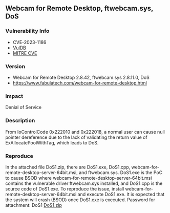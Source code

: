 ## Webcam for Remote Desktop, ftwebcam.sys, DoS

### Vulnerability Info
* CVE-2023-1186
* [VulDB](https://vuldb.com/?id.222358)
* [MITRE CVE](https://cve.mitre.org/cgi-bin/cvename.cgi?name=CVE-2023-1186)

### Version
* Webcam for Remote Desktop 2.8.42, ftwebcam.sys 2.8.11.0, DoS
* https://www.fabulatech.com/webcam-for-remote-desktop.html

### Impact
Denial of Service

### Description
From IoControlCode 0x222010 and 0x222018, a normal user can cause null pointer dereference due to the lack of validating the return value of ExAllocatePoolWithTag, which leads to DoS.

### Reproduce
In the attached file DoS1.zip, there are DoS1.exe, DoS1.cpp, webcam-for-remote-desktop-server-64bit.msi, and ftwebcam.sys. DoS1.exe is the PoC to cause BSOD where webcam-for-remote-desktop-server-64bit.msi contains the vulnerable driver ftwebcam.sys installed, and DoS1.cpp is the source code of DoS1.exe. To reproduce the issue, install webcam-for-remote-desktop-server-64bit.msi and execute DoS1.exe. It is expected that the system will crash (BSOD) once DoS1.exe is executed. Password for attachment: DoS1
[DoS1.zip](https://drive.google.com/file/d/1XBnjXfvd2Ejj8xZ5Do-TtpNhcgeaJ-yD/view?usp=sharing)